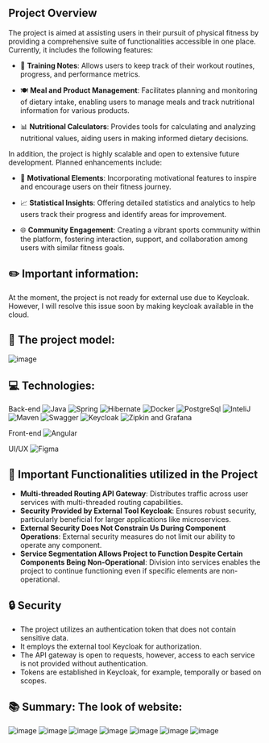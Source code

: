 ## Project Overview

The project is aimed at assisting users in their pursuit of physical fitness by providing a comprehensive suite of functionalities accessible in one place. Currently, it includes the following features:

- 💪 **Training Notes**: Allows users to keep track of their workout routines, progress, and performance metrics.
  
- 🍽️ **Meal and Product Management**: Facilitates planning and monitoring of dietary intake, enabling users to manage meals and track nutritional information for various products.
  
- 📊 **Nutritional Calculators**: Provides tools for calculating and analyzing nutritional values, aiding users in making informed dietary decisions.

In addition, the project is highly scalable and open to extensive future development. Planned enhancements include:

- 🚀 **Motivational Elements**: Incorporating motivational features to inspire and encourage users on their fitness journey.
  
- 📈 **Statistical Insights**: Offering detailed statistics and analytics to help users track their progress and identify areas for improvement.
  
- 🌐 **Community Engagement**: Creating a vibrant sports community within the platform, fostering interaction, support, and collaboration among users with similar fitness goals.


## **✏️ Important information:**
At the moment, the project is not ready for external use due to Keycloak. However, I will resolve this issue soon by making keycloak available in the cloud.

## **🚀 The project model:**
![image](https://github.com/mat-rys/training-notebook-microservice/assets/98847639/14bff766-9a38-4c97-a665-6a61e5dd68c9)

## **💻 Technologies:**
Back-end
![Java](https://img.shields.io/badge/-Java-007396?style=flat-square&logo=java&logoColor=white) ![Spring](https://img.shields.io/badge/-Spring-6DB33F?style=flat-square&logo=spring&logoColor=white) ![Hibernate](https://img.shields.io/badge/-Hibernate-59666C?style=flat-square&logo=hibernate&logoColor=white) ![Docker](https://img.shields.io/badge/-Docker-2496ED?style=flat-square&logo=docker&logoColor=white) ![PostgreSql](https://img.shields.io/badge/-PostgreSQL-4169E1?style=flat-square&logo=postgresql&logoColor=white)
![InteliJ](https://img.shields.io/badge/-IntelliJ%20IDEA-000000?style=flat-square&logo=intellij-idea&logoColor=white) ![Maven](https://img.shields.io/badge/-Maven-C71A36?style=flat-square&logo=apache-maven&logoColor=white) ![Swagger](https://img.shields.io/badge/-Swagger-85EA2D?style=flat-square&logo=swagger&logoColor=black) ![Keycloak](https://img.shields.io/badge/-Keycloak-0052CC?style=flat-square&logo=keycloak&logoColor=white) ![Zipkin and Grafana](https://img.shields.io/badge/-Zipkin%20%26%20Grafana-FFCA28?style=flat-square&logo=grafana&logoColor=black)

Front-end
![Angular](https://img.shields.io/badge/-Angular-DD0031?style=flat-square&logo=angular&logoColor=white)

UI/UX
![Figma](https://img.shields.io/badge/-Figma-F24E1E?style=flat-square&logo=figma&logoColor=white)

## **🧩 Important Functionalities utilized in the Project**
* **Multi-threaded Routing API Gateway**: Distributes traffic across user services with multi-threaded routing capabilities.
* **Security Provided by External Tool Keycloak**: Ensures robust security, particularly beneficial for larger applications like microservices.
* **External Security Does Not Constrain Us During Component Operations**: External security measures do not limit our ability to operate any component.
* **Service Segmentation Allows Project to Function Despite Certain Components Being Non-Operational**: Division into services enables the project to continue functioning even if specific elements are non-operational.

## **🔒 Security**
* The project utilizes an authentication token that does not contain sensitive data.
* It employs the external tool Keycloak for authorization.
* The API gateway is open to requests, however, access to each service is not provided without authentication.
* Tokens are established in Keycloak, for example, temporally or based on scopes.

## **📚 Summary: The look of website:**
![image](https://github.com/mat-rys/training-notebook-microservice/assets/98847639/f14a0552-fa58-4a25-9c46-f0f5578ced1f)
![image](https://github.com/mat-rys/training-notebook-microservice/assets/98847639/33de29d0-69e0-4466-9fb2-d335c44f1ecf)
![image](https://github.com/mat-rys/training-notebook-microservice/assets/98847639/67a24285-62c6-42a2-918a-26e5b186014d)
![image](https://github.com/mat-rys/training-notebook-microservice/assets/98847639/78f5c5a7-0fb1-4169-99b6-fab0c6eb158b)
![image](https://github.com/mat-rys/training-notebook-microservice/assets/98847639/e4ce8b21-ab93-4443-a216-d93577c665e4)
![image](https://github.com/mat-rys/training-notebook-microservice/assets/98847639/0538e4e8-ed6d-48cf-a085-082fced2b2f0)
![image](https://github.com/mat-rys/training-notebook-microservice/assets/98847639/792ac68d-cec8-4f7e-8e2c-b5fbad152fa3)







